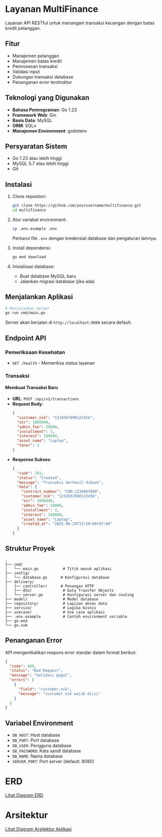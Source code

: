 # Layanan MultiFinance

Layanan API RESTful untuk menangani transaksi keuangan dengan batas kredit pelanggan.

## Fitur

- Manajemen pelanggan
- Manajemen batas kredit
- Pemrosesan transaksi
- Validasi input
- Dukungan transaksi database
- Penanganan error terstruktur

## Teknologi yang Digunakan

- **Bahasa Pemrograman**: Go 1.23
- **Framework Web**: Gin
- **Basis Data**: MySQL
- **ORM**: SQLx
- **Manajemen Environment**: godotenv

## Persyaratan Sistem

- Go 1.23 atau lebih tinggi
- MySQL 5.7 atau lebih tinggi
- Git

## Instalasi

1. Clone repositori:
   ```bash
   git clone https://github.com/yourusername/multifinance.git
   cd multifinance
   ```

2. Atur variabel environment:
   ```bash
   cp .env.example .env
   ```
   Perbarui file `.env` dengan kredensial database dan pengaturan lainnya.

3. Install dependensi:
   ```bash
   go mod download
   ```

4. Inisialisasi database:
   - Buat database MySQL baru
   - Jalankan migrasi database (jika ada)

## Menjalankan Aplikasi

```bash
# Menjalankan server
go run cmd/main.go
```

Server akan berjalan di `http://localhost:8080` secara default.

## Endpoint API

### Pemeriksaan Kesehatan

- `GET /health` - Memeriksa status layanan

### Transaksi

#### Membuat Transaksi Baru

- **URL**: `POST /api/v1/transactions`
- **Request Body**:
  ```json
  {
    "customer_nik": "1234567890123456",
    "otr": 1000000,
    "admin_fee": 50000,
    "installment": 3,
    "interest": 100000,
    "asset_name": "Laptop",
    "tenor": 3
  }
  ```
- **Response Sukses**:
  ```json
  {
    "code": 201,
    "status": "Created",
    "message": "Transaksi berhasil dibuat",
    "data": {
      "contract_number": "CON-1234567890",
      "customer_nik": "1234567890123456",
      "otr": 1000000,
      "admin_fee": 50000,
      "installment": 3,
      "interest": 100000,
      "asset_name": "Laptop",
      "created_at": "2025-06-29T13:50:08+07:00"
    }
  }
  ```

## Struktur Proyek

```
.
├── cmd/
│   └── main.go           # Titik masuk aplikasi
├── config/
│   └── database.go      # Konfigurasi database
├── delivery/
│   ├── controller/      # Penangan HTTP
│   ├── dto/              # Data Transfer Objects
│   └── server.go         # Konfigurasi server dan routing
├── model/                # Model database
├── repository/           # Lapisan akses data
├── service/              # Logika bisnis
├── usecase/              # Use case aplikasi
├── .env.example          # Contoh environment variable
├── go.mod               
└── go.sum
```

## Penanganan Error

API mengembalikan respons error standar dalam format berikut:

```json
{
  "code": 400,
  "status": "Bad Request",
  "message": "Validasi gagal",
  "errors": [
    {
      "field": "customer_nik",
      "message": "customer_nik wajib diisi"
    }
  ]
}
```

## Variabel Environment

- `DB_HOST`: Host database
- `DB_PORT`: Port database
- `DB_USER`: Pengguna database
- `DB_PASSWORD`: Kata sandi database
- `DB_NAME`: Nama database
- `SERVER_PORT`: Port server (default: 8080)

# ERD
[Lihat Diagram ERD](https://dbdiagram.io/d/ERD-6861365af413ba3508615838)

# Arsitektur
[Lihat Diagram Arsitektur Aplikasi](https://www.mermaidchart.com/app/projects/83ff1754-b639-4e98-822c-c8232b169ec0/diagrams/f3ef9241-a51f-41e9-ab7c-f24047968b8e/share/invite/eyJhbGciOiJIUzI1NiIsInR5cCI6IkpXVCJ9.eyJkb2N1bWVudElEIjoiZjNlZjkyNDEtYTUxZi00MWU5LWFiN2MtZjI0MDQ3OTY4YjhlIiwiYWNjZXNzIjoiVmlldyIsImlhdCI6MTc1MTIwMjI3MX0.CtSEpFYs3Pdrw-8WeUkbKHn-1nx8IU3hL4jo0sou7po)

